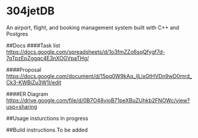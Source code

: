 # 304jetDB
An airport, flight, and booking management system built with C++ and Postgres

##Docs
####Task list
https://docs.google.com/spreadsheets/d/1o3fmZZo6sqQfygf7d-7qTpzEpZggqc4E3nXOGVpaTHg/

####Proposal
https://docs.google.com/document/d/15pq0W9kAq_ljLixGtHVDn9wD0mrd_Ck3-KWBjZu3W1I/edit

####ER Diagram
https://drive.google.com/file/d/0B7O48vioB71peXBuZUhkb2FNOWc/view?usp=sharing

##Usage insturctions
In progress

##Build instructions
To be added

